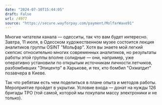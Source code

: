 ```yaml
---
date: "2024-07-10T15:44:05"
draft: False
url: /4977
source: "https://secure.wayforpay.com/payment/MolfarWave91"
---
```


Многие читатели канала — одесситы, так что вам будет интересно. Завтра, 11 июля, в Одесском художественном музее состоится лекция аналитиков группы OSINT "Мольфар". Хотя вы знаете мой легкий скепсис относительно многих современных аналитиков, но результаты работы этой группы вполне солидные — они, например, уже оперативно установили по открытым источникам личности летчиков, разбомбивших "Эпицентр" в Харькове, и тех, кто бомбил "Охматдит" позавчера в Киеве. 

Так что ребятам есть чем поделиться в плане опыта и методов работы. Мероприятие пройдет в укрытии. Условие входа — донат на нужды 126 бригады ТРО (той самой, которой мы покупали массу электроники и не только).
